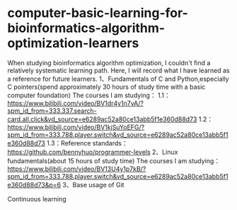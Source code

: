# computer-basic-learning-for-bioinformatics-algorithm-optimization-learners
When studying bioinformatics algorithm optimization, I couldn't find a relatively systematic learning path. Here, I will record what I have learned as a reference for future learners.
1、Fundamentals of C and Python,especially C pointers(spend approximately 30 hours of study time with a basic computer foundation)
The courses I am studying：
1.1：https://www.bilibili.com/video/BV1dr4y1n7vA/?spm_id_from=333.337.search-card.all.click&vd_source=e6289ac52a80ce13abb5f1e360d88d73
1.2：https://www.bilibili.com/video/BV1kjSuYoEFG/?spm_id_from=333.788.player.switch&vd_source=e6289ac52a80ce13abb5f1e360d88d73
1.3：Reference standards：https://github.com/bennyhuo/programmer-levels
2、Linux fundamentals(about 15 hours of study time)
The courses I am studying：
https://www.bilibili.com/video/BV13U4y1p7kB/?spm_id_from=333.788.player.switch&vd_source=e6289ac52a80ce13abb5f1e360d88d73&p=6
3、Base usage of Git

Continuous learning


